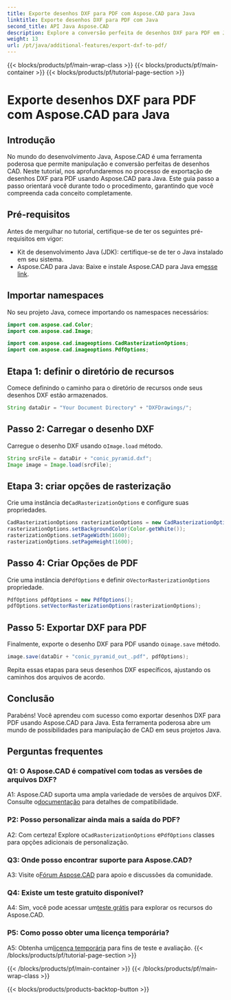 ```yaml
---
title: Exporte desenhos DXF para PDF com Aspose.CAD para Java
linktitle: Exporte desenhos DXF para PDF com Java
second_title: API Java Aspose.CAD
description: Explore a conversão perfeita de desenhos DXF para PDF em Java com Aspose.CAD. Aprimore seu fluxo de trabalho CAD sem esforço.
weight: 13
url: /pt/java/additional-features/export-dxf-to-pdf/
---
```


{{< blocks/products/pf/main-wrap-class >}}
{{< blocks/products/pf/main-container >}}
{{< blocks/products/pf/tutorial-page-section >}}

# Exporte desenhos DXF para PDF com Aspose.CAD para Java

## Introdução

No mundo do desenvolvimento Java, Aspose.CAD é uma ferramenta poderosa que permite manipulação e conversão perfeitas de desenhos CAD. Neste tutorial, nos aprofundaremos no processo de exportação de desenhos DXF para PDF usando Aspose.CAD para Java. Este guia passo a passo orientará você durante todo o procedimento, garantindo que você compreenda cada conceito completamente.

## Pré-requisitos

Antes de mergulhar no tutorial, certifique-se de ter os seguintes pré-requisitos em vigor:

- Kit de desenvolvimento Java (JDK): certifique-se de ter o Java instalado em seu sistema.
-  Aspose.CAD para Java: Baixe e instale Aspose.CAD para Java em[esse link](https://releases.aspose.com/cad/java/).

## Importar namespaces

No seu projeto Java, comece importando os namespaces necessários:

```java
import com.aspose.cad.Color;
import com.aspose.cad.Image;

import com.aspose.cad.imageoptions.CadRasterizationOptions;
import com.aspose.cad.imageoptions.PdfOptions;
```

## Etapa 1: definir o diretório de recursos

Comece definindo o caminho para o diretório de recursos onde seus desenhos DXF estão armazenados.

```java
String dataDir = "Your Document Directory" + "DXFDrawings/";
```

## Passo 2: Carregar o desenho DXF

 Carregue o desenho DXF usando o`Image.load` método.

```java
String srcFile = dataDir + "conic_pyramid.dxf";
Image image = Image.load(srcFile);
```

## Etapa 3: criar opções de rasterização

 Crie uma instância de`CadRasterizationOptions` e configure suas propriedades.

```java
CadRasterizationOptions rasterizationOptions = new CadRasterizationOptions();
rasterizationOptions.setBackgroundColor(Color.getWhite());
rasterizationOptions.setPageWidth(1600);
rasterizationOptions.setPageHeight(1600);
```

## Passo 4: Criar Opções de PDF

 Crie uma instância de`PdfOptions` e definir o`VectorRasterizationOptions` propriedade.

```java
PdfOptions pdfOptions = new PdfOptions();
pdfOptions.setVectorRasterizationOptions(rasterizationOptions);
```

## Passo 5: Exportar DXF para PDF

 Finalmente, exporte o desenho DXF para PDF usando o`image.save` método.

```java
image.save(dataDir + "conic_pyramid_out_.pdf", pdfOptions);
```

Repita essas etapas para seus desenhos DXF específicos, ajustando os caminhos dos arquivos de acordo.

## Conclusão

Parabéns! Você aprendeu com sucesso como exportar desenhos DXF para PDF usando Aspose.CAD para Java. Esta ferramenta poderosa abre um mundo de possibilidades para manipulação de CAD em seus projetos Java.

## Perguntas frequentes

### Q1: O Aspose.CAD é compatível com todas as versões de arquivos DXF?

 A1: Aspose.CAD suporta uma ampla variedade de versões de arquivos DXF. Consulte o[documentação](https://reference.aspose.com/cad/java/) para detalhes de compatibilidade.

### P2: Posso personalizar ainda mais a saída do PDF?

 A2: Com certeza! Explore o`CadRasterizationOptions` e`PdfOptions` classes para opções adicionais de personalização.

### Q3: Onde posso encontrar suporte para Aspose.CAD?

 A3: Visite o[Fórum Aspose.CAD](https://forum.aspose.com/c/cad/19) para apoio e discussões da comunidade.

### Q4: Existe um teste gratuito disponível?

 A4: Sim, você pode acessar um[teste grátis](https://releases.aspose.com/) para explorar os recursos do Aspose.CAD.

### P5: Como posso obter uma licença temporária?

 A5: Obtenha um[licença temporária](https://purchase.aspose.com/temporary-license/) para fins de teste e avaliação.
{{< /blocks/products/pf/tutorial-page-section >}}

{{< /blocks/products/pf/main-container >}}
{{< /blocks/products/pf/main-wrap-class >}}

{{< blocks/products/products-backtop-button >}}
